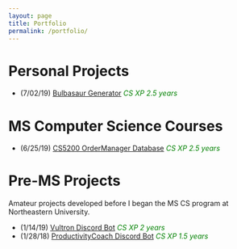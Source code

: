 ```yaml
---
layout: page
title: Portfolio
permalink: /portfolio/
---
```


# Personal Projects
* (7/02/19) [Bulbasaur Generator](httsp://kaaii.github.io/bulbasaur-generator-post/) <span style="color: green">*CS XP 2.5 years*</span>

# MS Computer Science Courses
* (6/25/19) [CS5200 OrderManager Database](https://kaaii.github.io/OrderManager-Database-post/) <span style="color: green">*CS XP 2.5 years*</span>

# Pre-MS Projects
Amateur projects developed before I began the MS CS program at Northeastern University.
* (1/14/19) [Vultron Discord Bot](https://github.com/Kaaii/VultronBot) <span style="color: green">*CS XP 2 years*</span>
* (1/28/18) [ProductivityCoach Discord Bot](https://github.com/Kaaii/ProductivityCoach) <span style="color: green">*CS XP 1.5 years*</span>
